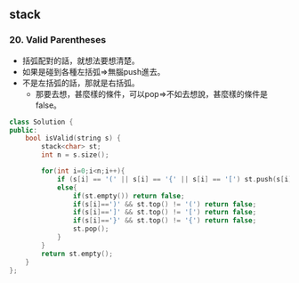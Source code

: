 ## stack
### 20. Valid Parentheses
- 括弧配對的話，就想法要想清楚。
- 如果是碰到各種左括弧=>無腦push進去。
- 不是左括弧的話，那就是右括弧。
	- 那要去想，甚麼樣的條件，可以pop=>不如去想說，甚麼樣的條件是false。
```cpp
class Solution {
public:
    bool isValid(string s) {
        stack<char> st;
        int n = s.size();

        for(int i=0;i<n;i++){
            if (s[i] == '(' || s[i] == '{' || s[i] == '[') st.push(s[i]);
            else{
                if(st.empty()) return false;
                if(s[i]==')' && st.top() != '(') return false;
                if(s[i]==']' && st.top() != '[') return false;
                if(s[i]=='}' && st.top() != '{') return false;
                st.pop();
            }
        }
        return st.empty();
    }
};
```